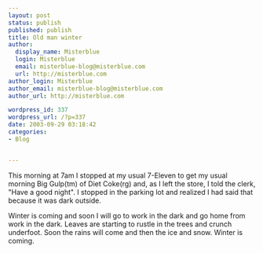 ```yaml
---
layout: post
status: publish
published: publish
title: Old man winter
author:
  display_name: Misterblue
  login: Misterblue
  email: misterblue-blog@misterblue.com
  url: http://misterblue.com
author_login: Misterblue
author_email: misterblue-blog@misterblue.com
author_url: http://misterblue.com

wordpress_id: 337
wordpress_url: /?p=337
date: 2003-09-29 03:18:42
categories:
- Blog


---
```

<p>
This morning at 7am I stopped at my usual 7-Eleven to get my usual morning 
Big Gulp(tm) of Diet Coke(rg)
and, as I left the store, I told the clerk, "Have a good night".
I stopped in the parking lot and realized I had said that because it was dark outside.
</p>
<p>
Winter is coming and soon I will go to work in the dark and go home from
work in the dark.
Leaves are starting to rustle in the trees and crunch underfoot.
Soon the rains will come and then the ice and snow.
Winter is coming.
</p>
